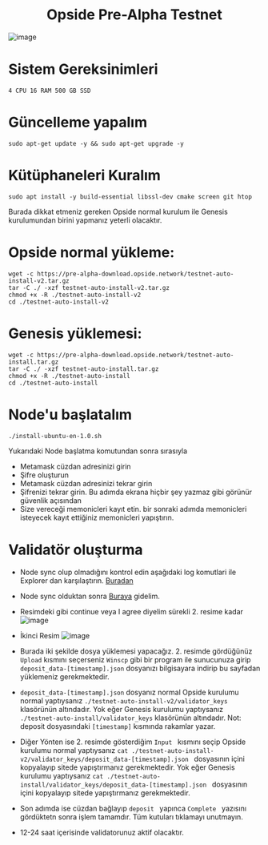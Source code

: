 <h1 align="center"> Opside Pre-Alpha Testnet </h1>


![image](https://mirror-media.imgix.net/publication-images/264V2J4Zoi9uiQk9NIK4k.png?height=640&width=1280&h=640&w=1280&auto=compress)

# Sistem Gereksinimleri

```
4 CPU 16 RAM 500 GB SSD
```
# Güncelleme yapalım

``` 
sudo apt-get update -y && sudo apt-get upgrade -y 

```
# Kütüphaneleri Kuralım

``` 
sudo apt install -y build-essential libssl-dev cmake screen git htop

```
Burada dikkat etmeniz gereken Opside normal kurulum ile Genesis kurulumundan birini yapmanız yeterli olacaktır. 

# Opside normal yükleme:

``` 
wget -c https://pre-alpha-download.opside.network/testnet-auto-install-v2.tar.gz 
tar -C ./ -xzf testnet-auto-install-v2.tar.gz
chmod +x -R ./testnet-auto-install-v2
cd ./testnet-auto-install-v2

```
# Genesis yüklemesi:

```
wget -c https://pre-alpha-download.opside.network/testnet-auto-install.tar.gz 
tar -C ./ -xzf testnet-auto-install.tar.gz
chmod +x -R ./testnet-auto-install
cd ./testnet-auto-install

```
# Node'u başlatalım

``` 
./install-ubuntu-en-1.0.sh

```
Yukarıdaki Node başlatma komutundan sonra sırasıyla
* Metamask cüzdan adresinizi girin
* Şifre oluşturun
* Metamask cüzdan adresinizi tekrar girin
* Şifrenizi tekrar girin. Bu adımda ekrana hiçbir şey yazmaz gibi görünür güvenlik açısından
* Size vereceği memonicleri kayıt etin. bir sonraki adımda memonicleri isteyecek kayıt ettiğiniz memonicleri yapıştırın.

# Validatör oluşturma
* Node sync olup olmadığını kontrol edin aşağıdaki log komutlari ile Explorer dan karşılaştırın. [Buradan](https://pre-alpha-beacon.opside.info/blocks)

* Node sync olduktan sonra [Buraya](https://opside.network/validator/deposit) gidelim.

* Resimdeki gibi continue veya I agree diyelim sürekli 2. resime kadar
![image](https://github.com/mcw00/Opside/assets/84830960/89309cd5-7d05-4a7c-97a6-789a53da63d9)

* İkinci Resim
![image](https://github.com/mcw00/Opside/assets/84830960/6165eb9b-d7a2-4d91-9979-14d311ac7830)

* Burada iki şekilde dosya yüklemesi yapacağız. 2. resimde gördüğünüz `Upload` kısmını seçerseniz `Winscp` gibi bir program ile sunucunuza girip `deposit_data-[timestamp].json` dosyanızı bilgisayara indirip bu sayfadan yüklemeniz gerekmektedir.
* `deposit_data-[timestamp].json` dosyanız normal Opside kurulumu normal yaptıysanız `./testnet-auto-install-v2/validator_keys` klasörünün altındadır. Yok eğer Genesis kurulumu yaptıysanız `./testnet-auto-install/validator_keys` klasörünün altındadır. Not: deposit dosyasındaki  `[timestamp]` kısmında rakamlar yazar.
* Diğer Yönten ise 2. resimde gösterdiğim  `Input ` kısmını seçip Opside kurulumu normal yaptıysanız  `cat ./testnet-auto-install-v2/validator_keys/deposit_data-[timestamp].json ` dosyasının içini kopyalayıp sitede yapıştırmanız gerekmektedir. Yok eğer Genesis kurulumu yaptıysanız  `cat ./testnet-auto-install/validator_keys/deposit_data-[timestamp].json ` dosyasının içini kopyalayıp sitede yapıştırmanız gerekmektedir.
* Son adımda ise cüzdan bağlayıp  `deposit ` yapınca  `Complete ` yazısını gördüktetn sonra işlem tamamdır. Tüm kutuları tıklamayı unutmayın.
* 12-24 saat içerisinde validatorunuz aktif olacaktır.
